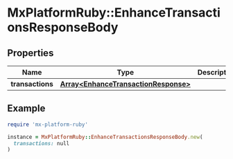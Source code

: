 # MxPlatformRuby::EnhanceTransactionsResponseBody

## Properties

| Name | Type | Description | Notes |
| ---- | ---- | ----------- | ----- |
| **transactions** | [**Array&lt;EnhanceTransactionResponse&gt;**](EnhanceTransactionResponse.md) |  | [optional] |

## Example

```ruby
require 'mx-platform-ruby'

instance = MxPlatformRuby::EnhanceTransactionsResponseBody.new(
  transactions: null
)
```


